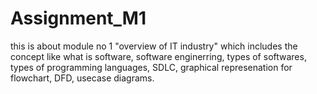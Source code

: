 # Assignment_M1
this is about module no 1 "overview of IT industry" which includes the concept like what is software, software enginerring, types of softwares, types of programming languages, SDLC, graphical represenation for flowchart, DFD, usecase diagrams.
